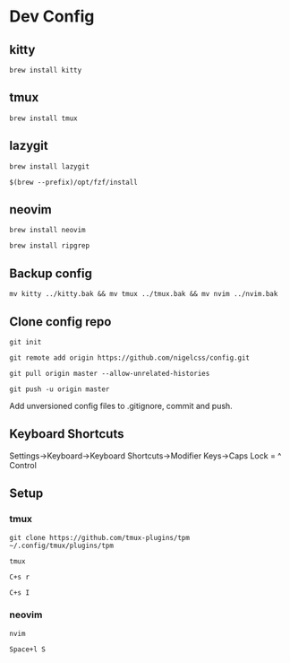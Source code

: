# Dev Config

## kitty
`brew install kitty`

## tmux
`brew install tmux`

## lazygit
`brew install lazygit`

`$(brew --prefix)/opt/fzf/install`

## neovim
`brew install neovim`

`brew install ripgrep`

## Backup config
`mv kitty ../kitty.bak && mv tmux ../tmux.bak && mv nvim ../nvim.bak`

## Clone config repo
`git init`

`git remote add origin https://github.com/nigelcss/config.git`

`git pull origin master --allow-unrelated-histories`

`git push -u origin master`

Add unversioned config files to .gitignore, commit and push.

## Keyboard Shortcuts
Settings->Keyboard->Keyboard Shortcuts->Modifier Keys->Caps Lock = ^ Control

## Setup

### tmux
`git clone https://github.com/tmux-plugins/tpm ~/.config/tmux/plugins/tpm`

`tmux`

`C+s r`

`C+s I`

### neovim
`nvim`

`Space+l S`


